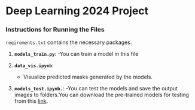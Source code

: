 # Deep Learning 2024 Project


### Instructions for Running the Files
   `reqirements.txt` contains the necessary packages.
1. **`models_train.py`**:
   -You can train a model in this file
2. **`data_vis.ipynb`**:
   - Visualize predicted masks generated by the models. 

3. **`models_test.ipynb.`**:
   -You can test the models and save the output images to folders.You can download the pre-trained models for testing from this [link]([https://drive.google.com/drive/folders/1HoITBBdEqvn5jGgTBSaabvxBBGlsXMt5?usp=sharing]).

